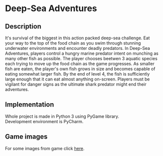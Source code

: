 # Deep-Sea Adventures


## Description
It's survival of the biggest in this action packed deep-sea challenge. Eat your way to the top of the food chain as you swim through stunning underwater environments and encounter deadly predators. In Deep-Sea Adventures, players control a hungry marine predator intent on munching as many other fish as possible. The player chooses beetwen 3 aquatic species each trying to move up the food chain as the game progresses. As smaller fish are eaten, the player's own fish grows in size and becomes capable of eating somewhat larger fish. By the end of level 4, the fish is sufficiently large enough that it can eat almost anything on-screen. Players must be vigilant for danger signs as the ultimate shark predator might end their adventures.

## Implementation
Whole project is made in Python 3 using PyGame library. <br>Development environment is PyCharm.

## Game images
For some images from game click [here](img/Gameplay/).
